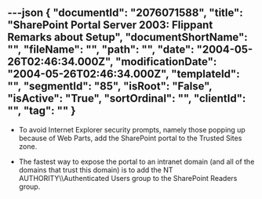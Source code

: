 ---json
{
  "documentId": "2076071588",
  "title": "SharePoint Portal Server 2003: Flippant Remarks about Setup",
  "documentShortName": "",
  "fileName": "",
  "path": "",
  "date": "2004-05-26T02:46:34.000Z",
  "modificationDate": "2004-05-26T02:46:34.000Z",
  "templateId": "",
  "segmentId": "85",
  "isRoot": "False",
  "isActive": "True",
  "sortOrdinal": "",
  "clientId": "",
  "tag": ""
}
---

* To avoid Internet Explorer security prompts, namely those popping up because of Web Parts, add the SharePoint portal to the Trusted Sites zone.

* The fastest way to expose the portal to an intranet domain (and all of the domains that trust this domain) is to add the NT AUTHORITY&bsol;&bsol;Authenticated Users group to the SharePoint Readers group.
